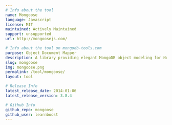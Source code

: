 ```yaml
---
# Info about the tool
name: Mongoose
language: Javascript
license: MIT
maintained: Actively Maintained
support: unsupported
url: http://mongoosejs.com/

# Info about the tool on mongodb-tools.com
purpose: Object Document Mapper
description: A library providing elegant MongoDB object modeling for Node.js.
slug: mongoose
img: mongoose.png
permalink: /tool/mongoose/
layout: tool

# Release Info
latest_release_date: 2014-01-06
latest_release_version: 3.8.4

# Github Info
github_repo: mongoose
github_user: learnboost
---
```


